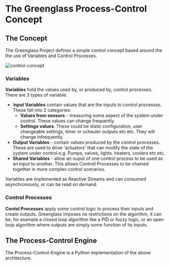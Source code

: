 # The Greenglass Process-Control Concept

## The Concept

The Greenglass Project defines a simple control concept based around the the use of Variables and Control Processes.

![control-concept](images/control-concept.png)

### Variables

**Variables** hold the values used by, or produced by, control processes. There are 3 types of variable:

- I**nput Variables** contain values that are the inputs to control processes. These fall into 2 categories:
  - **Values from sensors** - measuring some aspect of the system under control.  These values can change frequently.
  - **Settings values**. These could be static configuration, user changeable settings, timer or scheuler outputs etc etc. They will change infrequently.
- **Output Variables** - contain values produced by the control processes. These are used to drive 'actuators' that can modify the state of the system under control e,g. Pumps, valves, lights. heaters, coolers etc etc.
- **Shared Variables** - allow an ouput of one control process to be used as an input to another. This allows Controll Processes to be chained together in more complex control scenarios.

Variables are implemented as Reactive Streams and can consumed asynchronously, or can be read on demand.

### Control Processes

**Contol Processes** apply some  control logic to process their inputs and create outputs. Greenglass imposes no restrictions on the algorithm, it can be, for example a closed loop algorithm like a PID or fuzzy logic, or an open loop algorithm where outputs are simply some function of its inputs.

## The Process-Control Engine

The Process-Control-Engine is a Python implementation of the above architecture. 

